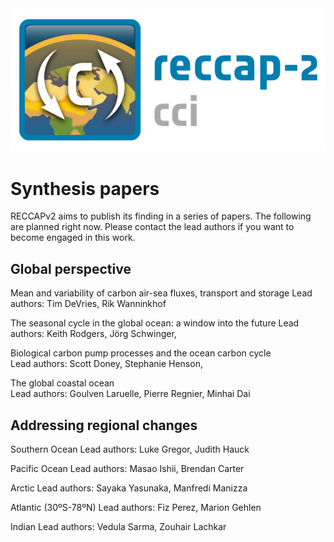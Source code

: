 ---
---
<img src="/img/CCI_reccap2_positive.png" title="RECCAP2-ocean logo" alt="RECCAP2-ocean logo" />

# Synthesis papers
RECCAPv2 aims to publish its finding in a series of papers. The following are planned right now. Please contact the lead authors if you want to become engaged in this work.

## Global perspective
Mean and variability of carbon air-sea fluxes, transport and storage
Lead authors: Tim DeVries, Rik Wanninkhof

The seasonal cycle in the global ocean: a window into the future
Lead authors: Keith Rodgers, Jörg Schwinger,

Biological carbon pump processes and the ocean carbon cycle     
Lead authors: Scott Doney, Stephanie Henson, 

The global coastal ocean   
Lead authors: Goulven Laruelle, Pierre Regnier, Minhai Dai    

## Addressing regional changes

Southern Ocean
Lead authors: Luke Gregor, Judith Hauck

Pacific Ocean
Lead authors: Masao Ishii, Brendan Carter

Arctic
Lead authors: Sayaka Yasunaka, Manfredi Manizza

Atlantic (30ºS-78ºN)
Lead authors: Fiz Perez, Marion Gehlen

Indian
Lead authors: Vedula Sarma, Zouhair Lachkar
